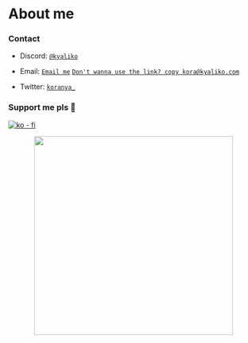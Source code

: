 <h1>About me</h1>

<h3>Contact</h3>


+ Discord: <a href="https://discord.com/users/828795326878056459">`@kyaliko`</a>

+ Email: <a href="mailto:kora@kyaliko.com">`Email me`</a> <a href="">`Don't wanna use the link? copy kora@kyaliko.com`</a>

+ Twitter: <a href="https://twitter.com/koranya_">`koranya_`</a>

### Support me pls 🙏

[![ko - fi](https://ko-fi.com/img/githubbutton_sm.svg)](https://ko-fi.com/O5O4D6DP7)
  
  <p align=center>
   <img src="https://githubstats-five.vercel.app/api?username=hi-doki&show_icons=true&theme=kyatto" width=400 align=center />
  </p>
  
